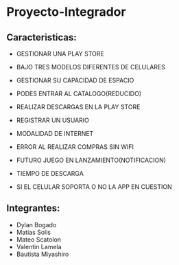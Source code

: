 # Proyecto-Integrador
## Caracteristicas:
- GESTIONAR UNA PLAY STORE

- BAJO TRES MODELOS DIFERENTES DE CELULARES

- GESTIONAR SU CAPACIDAD DE ESPACIO

- PODES ENTRAR AL CATALOGO(REDUCIDO)

- REALIZAR DESCARGAS EN LA PLAY STORE

- REGISTRAR UN USUARIO

- MODALIDAD DE INTERNET

- ERROR AL REALIZAR COMPRAS SIN WIFI

- FUTURO JUEGO EN LANZAMIENTO(NOTIFICACION)

- TIEMPO DE DESCARGA

- SI EL CELULAR SOPORTA O NO LA APP EN CUESTION

## Integrantes:
- Dylan Bogado
- Matias Solis
- Mateo Scatolon
- Valentin Lamela
- Bautista Miyashiro
